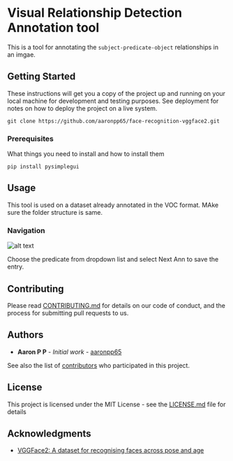 # Visual Relationship Detection Annotation tool

This is a tool for annotating the ```subject-predicate-object``` relationships in an imgae.

## Getting Started

These instructions will get you a copy of the project up and running on your local machine for development and testing purposes. See deployment for notes on how to deploy the project on a live system.

```
git clone https://github.com/aaronpp65/face-recognition-vggface2.git
```

### Prerequisites

What things you need to install and how to install them

```
pip install pysimplegui
```
## Usage

This tool is used on a dataset already annotated in the VOC format. MAke sure the folder structure is same.

### Navigation

![alt text](https://github.com/[username]/[reponame]/blob/[branch]/images/Screenshot1.png?raw=true)

Choose the predicate from dropdown list and select Next Ann to save the entry.


## Contributing

Please read [CONTRIBUTING.md](CONTRIBUTING.md) for details on our code of conduct, and the process for submitting pull requests to us.

## Authors

* **Aaron P P** - *Initial work* - [aaronpp65](https://github.com/aaronpp65)


See also the list of [contributors](https://github.com/aaronpp65/face-recognition-vggface2/contributors) who participated in this project.

## License

This project is licensed under the MIT License - see the [LICENSE.md](LICENSE.md) file for details

## Acknowledgments

* [VGGFace2: A dataset for recognising faces across pose and age](https://arxiv.org/abs/1710.08092)


